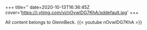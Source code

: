 +++
title=''
date=2020-10-13T16:36:45Z
cover='https://i.ytimg.com/vi/nOvwlDG7KhA/sddefault.jpg'
+++

All content belongs to GlennBeck.
{{< youtube nOvwlDG7KhA >}}
